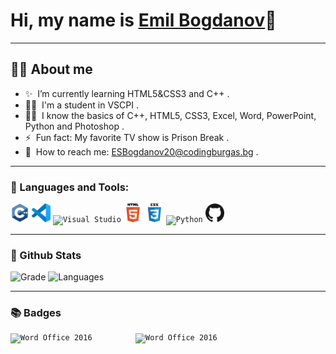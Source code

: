 # Hi, my name is [Emil Bogdanov](https://github.com/ESBogdanov20)👋
<hr>

## 🙋‍♂️ About me

- ✨&nbsp; I’m currently learning HTML5&CSS3 and C++ .
- 👨‍🎓&nbsp; I'm a student in VSCPI .
- 👨‍💻&nbsp; I know the basics of C++, HTML5, CSS3, Excel, Word, PowerPoint, Python and Photoshop .
- ⚡&nbsp; Fun fact: My favorite TV show is Prison Break .
- 📧&nbsp; How to reach me: ESBogdanov20@codingburgas.bg .

<hr>

### 🚀 Languages and Tools:

<code><img alt="CPP" width="30px" height="30px" src="https://raw.githubusercontent.com/github/explore/80688e429a7d4ef2fca1e82350fe8e3517d3494d/topics/cpp/cpp.png" ></code>
<code><img alt="Visual Studio Code" width="30px" height="30px" src="https://raw.githubusercontent.com/github/explore/80688e429a7d4ef2fca1e82350fe8e3517d3494d/topics/visual-studio-code/visual-studio-code.png"></code>
<code><img alt="Visual Studio" width="30px" height="30px" src="https://encrypted-tbn0.gstatic.com/images?q=tbn:ANd9GcSZJNjE0N3uKmLOcCSaXDS3f7ZyGQF1RBXNqA&usqp=CAU"></code>
<code><img alt="HTML5" width="30px" height="30px" src="https://raw.githubusercontent.com/github/explore/80688e429a7d4ef2fca1e82350fe8e3517d3494d/topics/html/html.png" ></code>
<code><img alt="CSS3" width="30px" height="30px" src="https://raw.githubusercontent.com/github/explore/80688e429a7d4ef2fca1e82350fe8e3517d3494d/topics/css/css.png" ></code>
<code><img  alt="Python" width="30px" height="30px" src="https://i.pinimg.com/originals/91/94/c9/9194c978fa63798b2e882e6fda5eb953.png" ></code>
<code><img  alt="GitHub" width="30px" height="30px" src="https://raw.githubusercontent.com/github/explore/78df643247d429f6cc873026c0622819ad797942/topics/github/github.png" ></code>

<hr>

### 🎈 Github Stats

![Grade](https://github-readme-stats.vercel.app/api?username=ESBogdanov20&show_icons=true&theme=radical&count_private=true)
![Languages](https://github-readme-stats.vercel.app/api/top-langs/?username=ESBogdanov20&show_icons=true&hide_border=true&layout=compact&count_private=true&count_fork=true)

<hr>
  
 ### 📚 Badges
  
  <code><a href ="https://www.credly.com/earner/earned/badge/b25fd806-cdc5-4296-a6ff-3e651e00ec07"><img align="left" alt="Word Office 2016" width="200px" src="https://images.credly.com/size/680x680/images/fd092703-61db-4e9f-9c7c-2211d44ca87d/MOS_Word.png" ></a></code>
  
  <code><img align="left" alt="Word Office 2016" width="200px" src="https://images.credly.com/size/680x680/images/241488f4-9110-41aa-804e-51a8f8ba430d/MTA-Introduction_to_Programming_Using_HTML_and_CSS-600x600.png" ></a></code>
